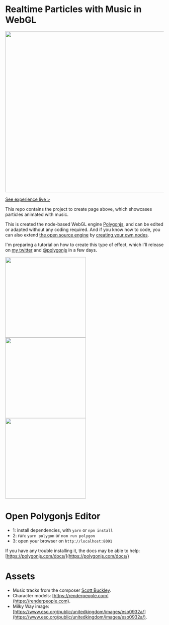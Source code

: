 
# Realtime Particles with Music in WebGL

<a href="https://polygonjs.com/particles-music" target="_blank"><img width="512" src="https://github.com/polygonjs/tutorial_audio_analysers/blob/main/public/images/particles_music.gif?raw=true" /></a>

[See experience live >](https://polygonjs.com/particles-music)

This repo contains the project to create page above, which showcases particles animated with music.

This is created the node-based WebGL engine [Polygonjs](https://polygonjs.com), and can be edited or adapted without any coding required. And if you know how to code, you can also extend [the open source engine](https://github.com/polygonjs/polygonjs) by [creating your own nodes](https://github.com/polygonjs/plugins_tutorials).

I'm preparing a tutorial on how to create this type of effect, which I'll release on [my twitter](https://twitter.com/fradingue) and [@polygonjs](https://twitter.com/polygonjs) in a few days.

<img width="256" src="https://github.com/polygonjs/tutorial_audio_analysers/blob/main/public/images/tutorial_screenshot1.png?raw=true" />
<img width="256" src="https://github.com/polygonjs/tutorial_audio_analysers/blob/main/public/images/tutorial_screenshot2.png?raw=true" />
<img width="256" src="https://github.com/polygonjs/tutorial_audio_analysers/blob/main/public/images/tutorial_screenshot3.png?raw=true" />

# Open Polygonjs Editor

- 1: install dependencies, with `yarn` or `npm install`
- 2: run: `yarn polygon` or `nom run polygon`
- 3: open your browser on `http://localhost:8091`

If you have any trouble installing it, the docs may be able to help: [https://polygonjs.com/docs/](https://polygonjs.com/docs/)


# Assets

- Music tracks from the composer [Scott Buckley](https://www.scottbuckley.com.au/library/the-climb/).
- Character models: [https://renderpeople.com](https://renderpeople.com).
- Milky Way image: [https://www.eso.org/public/unitedkingdom/images/eso0932a/](https://www.eso.org/public/unitedkingdom/images/eso0932a/).
